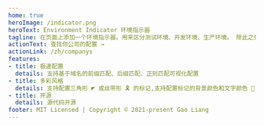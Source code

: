 ```yaml
---
home: true
heroImage: /indicator.png
heroText: Environment Indicator 环境指示器
tagline: 在页面上添加一个环境指示器，用来区分测试环境、开发环境、生产环境。 除此之外，你还可以创建自己的指示器规则
actionText: 查找你公司的配置 →
actionLink: /zh/companys
features:
- title: 极速配置
  details: 支持基于域名的前缀匹配、后缀匹配、正则匹配可视化配置
- title: 多彩风格
  details: 支持配置三角形 ◤ 或丝带形 🎗 的标记,支持配置标记的背景颜色和文字颜色 🎨
- title: 开源
  details: 源代码开源
footer: MIT Licensed | Copyright © 2021-present Gao Liang
---
```

